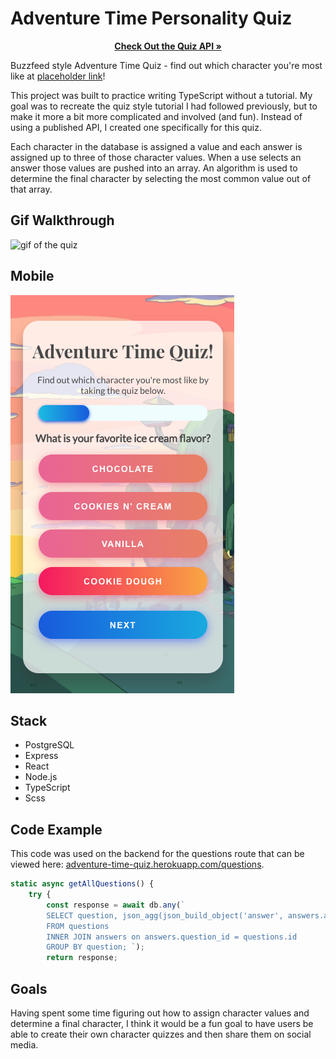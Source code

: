 # Adventure Time Personality Quiz

<p align="center">
  <a href="https://github.com/sarahdepalo/adventure-time-backend"><strong>Check Out the Quiz API »</strong></a>
</p>

Buzzfeed style Adventure Time Quiz - find out which character you're most like at [placeholder link]()! 

This project was built to practice writing TypeScript without a tutorial. My goal was to recreate the quiz style tutorial I had followed previously, but to make it more a bit more complicated and involved (and fun). Instead of using a published API, I created one specifically for this quiz. 

Each character in the database is assigned a value and each answer is assigned up to three of those character values. When a use selects an answer those values are pushed into an array. An algorithm is used to determine the final character by selecting the most common value out of that array.

## Gif Walkthrough
![gif of the quiz](./public/quiz.gif)

## Mobile
![screenshot of the app on mobile devices](./public/mobile.png)

## Stack
* PostgreSQL
* Express
* React
* Node.js
* TypeScript
* Scss

## Code Example 
This code was used on the backend for the questions route that can be viewed here: [adventure-time-quiz.herokuapp.com/questions](https://adventure-time-quiz.herokuapp.com/questions).
```javascript 
static async getAllQuestions() {
    try {
        const response = await db.any(`
        SELECT question, json_agg(json_build_object('answer', answers.answer, 'character_values', (json_build_array(answers.character_value, answers.character_value2, answers.character_value3)))) as answers
        FROM questions
        INNER JOIN answers on answers.question_id = questions.id
        GROUP BY question; `);
        return response;

```

## Goals

Having spent some time figuring out how to assign character values and determine a final character, I think it would be a fun goal to have users be able to create their own character quizzes and then share them on social media. 